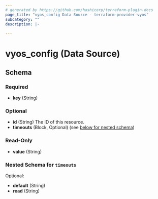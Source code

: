 ```yaml
---
# generated by https://github.com/hashicorp/terraform-plugin-docs
page_title: "vyos_config Data Source - terraform-provider-vyos"
subcategory: ""
description: |-
  
---
```


# vyos_config (Data Source)





<!-- schema generated by tfplugindocs -->
## Schema

### Required

- **key** (String)

### Optional

- **id** (String) The ID of this resource.
- **timeouts** (Block, Optional) (see [below for nested schema](#nestedblock--timeouts))

### Read-Only

- **value** (String)

<a id="nestedblock--timeouts"></a>
### Nested Schema for `timeouts`

Optional:

- **default** (String)
- **read** (String)


